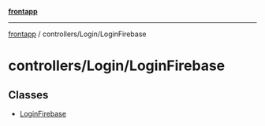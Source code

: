 [**frontapp**](../../../README.md)

***

[frontapp](../../../README.md) / controllers/Login/LoginFirebase

# controllers/Login/LoginFirebase

## Classes

- [LoginFirebase](classes/LoginFirebase.md)
